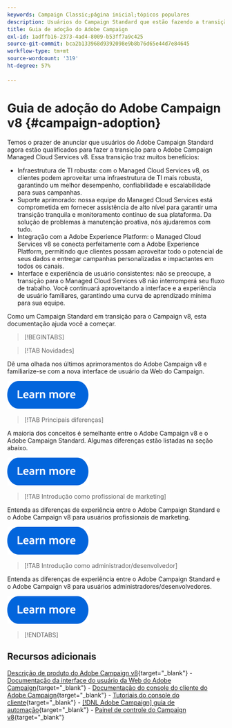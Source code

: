 ```yaml
---
keywords: Campaign Classic;página inicial;tópicos populares
description: Usuários do Campaign Standard que estão fazendo a transição para o Campaign v8, saibam como começar.
title: Guia de adoção do Adobe Campaign
exl-id: 1adffb16-2373-4ad4-8009-b53ff7a9c425
source-git-commit: bca2b133968d9392098e9b8b76d65e44d7e84645
workflow-type: tm+mt
source-wordcount: '319'
ht-degree: 57%

---
```


# Guia de adoção do Adobe Campaign v8 {#campaign-adoption}


Temos o prazer de anunciar que usuários do Adobe Campaign Standard agora estão qualificados para fazer a transição para o Adobe Campaign Managed Cloud Services v8. Essa transição traz muitos benefícios:

* Infraestrutura de TI robusta: com o Managed Cloud Services v8, os clientes podem aproveitar uma infraestrutura de TI mais robusta, garantindo um melhor desempenho, confiabilidade e escalabilidade para suas campanhas.
* Suporte aprimorado: nossa equipe do Managed Cloud Services está comprometida em fornecer assistência de alto nível para garantir uma transição tranquila e monitoramento contínuo de sua plataforma. Da solução de problemas à manutenção proativa, nós ajudaremos com tudo.
* Integração com a Adobe Experience Platform: o Managed Cloud Services v8 se conecta perfeitamente com a Adobe Experience Platform, permitindo que clientes possam aproveitar todo o potencial de seus dados e entregar campanhas personalizadas e impactantes em todos os canais.
* Interface e experiência de usuário consistentes: não se preocupe, a transição para o Managed Cloud Services v8 não interromperá seu fluxo de trabalho. Você continuará aproveitando a interface e a experiência de usuário familiares, garantindo uma curva de aprendizado mínima para sua equipe.

Como um Campaign Standard em transição para o Campaign v8, esta documentação ajuda você a começar.

>[!BEGINTABS]

>[!TAB Novidades]

Dê uma olhada nos últimos aprimoramentos do Adobe Campaign v8 e familiarize-se com a nova interface de usuário da Web do Campaign.

[![imagem](../v8/assets/do-not-localize/learn-more-button.svg)](get-started/overview.md)


>[!TAB Principais diferenças]

A maioria dos conceitos é semelhante entre o Adobe Campaign v8 e o Adobe Campaign Standard. Algumas diferenças estão listadas na seção abaixo.

[![imagem](../v8/assets/do-not-localize/learn-more-button.svg)](get-started/overview.md#experiences)

>[!TAB Introdução como profissional de marketing]

Entenda as diferenças de experiência entre o Adobe Campaign Standard e o Adobe Campaign v8 para usuários profissionais de marketing.

[![imagem](../v8/assets/do-not-localize/learn-more-button.svg)](get-started/marketers.md)

>[!TAB Introdução como administrador/desenvolvedor]

Entenda as diferenças de experiência entre o Adobe Campaign Standard e o Adobe Campaign v8 para usuários administradores/desenvolvedores.

[![imagem](../v8/assets/do-not-localize/learn-more-button.svg)](get-started/admin-developers.md)

>[!ENDTABS]

<!--
## Explore the documentation

<table style="table-layout:auto">
  <tr style="border: 0;">
    <td>
      <img src="../v8/assets/do-not-localize/icon-start.svg" width="35px">
    <br/>
      <strong>Get started</strong><br/><a href="../v8/start/campaign-ui.md">User interface</a> - <a href="../v8/start/ac-components.md">Components & processes</a> - <a href="../v8/start/v7-to-v8.md">From Classic v7 to v8</a> - <a href="../v8/start/campaign-faq.md">FAQ</a>
    </td>
    <td>
      <img src="../v8/assets/do-not-localize/icon-experience.svg" width="35px">
    <br/>
      <strong>Customer's experience</strong><br/><a href="../automation/workflow/about-workflows.md" target="_blank">Automate with workflows</a> - <a href="../automation/campaigns/set-up-campaigns.md" target="_blank">Campaign orchestration</a> - <a href="../v8/interaction/interaction.md">Decision management</a> - <a href="../v8/send/personalize.md">Personalization</a>
    </td>
    <td>
      <img src="../v8/assets/do-not-localize/icon-send.svg" width="35px">
    <br/>
      <strong>Send messages</strong><br/><a href="../v8/start/create-message.md">Get started</a> - <a href="../v8/send/preview-and-proof.md">Preview & proofs</a> - <a href="../v8/send/predictive.md">Send-time optimization</a> - <a href="../v8/reporting/gs-reporting.md">Reporting & analytics</a>
    </td>
  </tr>
  <tr style="border: 0;">
    <td>
      <img src="../v8/assets/do-not-localize/icon_profile-audience.svg" width="35px">
    <br/>
      <strong>Profiles & audiences</strong><br/><a href="../v8/audiences/create-profiles.md">Add profiles</a> - <a href="../v8/audiences/create-audiences.md">Create audiences</a> - <a href="../v8/start/subscriptions.md">Manage subscriptions</a> - <a href="../v8/start/privacy.md">Privacy</a>
    </td>
    <td>
      <img src="../v8/assets/do-not-localize/icon-configure.svg" width="35px">
    <br/>
      <strong>Architecture & configuration</strong><br/><a href="../v8/architecture/architecture.md">Architecture</a> - <a href="../v8/start/implement.md">Campaign v8 implementation</a> - <a href="../v8/connect/integration.md">Connect with other solutions</a> - <a href="../v8/start/gs-permissions.md">Users & permissions</a>
    </td>
    <td>
      <img src="../v8/assets/do-not-localize/icon-dev.svg" width="35px">
    <br/>
      <strong>Developer resources</strong><br/><a href="../v8/dev/datamodel.md">Campaign v8 datamodel</a> - <a href="../v8/dev/schemas.md">Schemas</a> - <a href="../v8/dev/api.md">APIs</a>
    </td>
  </tr>
</table> -->

## Recursos adicionais

[Descrição de produto do Adobe Campaign v8](https://helpx.adobe.com/br/legal/product-descriptions/adobe-campaign-managed-cloud-services.html){target="_blank"} - [Documentação da interface do usuário da Web do Adobe Campaign](https://experienceleague.adobe.com/docs/campaign-web/v8/campaign-web-home.html?lang=pt-BR){target="_blank"} - [Documentação do console do cliente do Adobe Campaign](https://experienceleague.adobe.com/pt-br/docs/campaign/campaign-v8/campaign-home){target="_blank"} - [Tutoriais do console do cliente](https://experienceleague.adobe.com/docs/campaign-learn/tutorials/overview.html?lang=pt-BR){target="_blank"} - [[!DNL Adobe Campaign] guia de automação](https://experienceleague.adobe.com/docs/campaign/automation/home.html?lang=pt-BR){target="_blank"} - [Painel de controle do Campaign v8](https://experienceleague.adobe.com/docs/control-panel/using/discover-control-panel/key-features.html?lang=pt-BR){target="_blank"}
